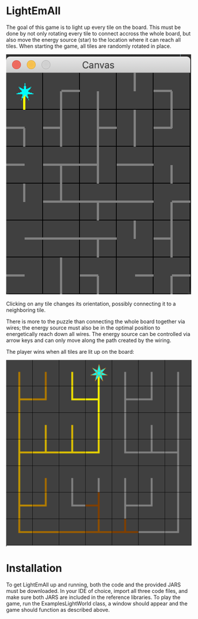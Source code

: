 # LightEmAll

The goal of this game is to light up every tile on the board. This must be done by not only rotating every tile to connect accross the whole board, but also move the energy source (star) to the location where it can reach all tiles. 
When starting the game, all tiles are randomly rotated in place.

![Initial board](Images/Initial.png)

Clicking on any tile changes its orientation, possibly connecting it to a neighboring tile. 

There is more to the puzzle than connecting the whole board together via wires; the energy source must also be in the optimal position to energetically reach down all wires. The energy source can be controlled via arrow keys and can only move along the path created by the wiring. 

The player wins when all tiles are lit up on the board:

![Final board](Images/s3.png)

# Installation

To get LightEmAll up and running, both the code and the provided JARS must be downloaded. In your IDE of choice, import all three code files, and make sure both JARS are included in the reference libraries. To play the game, run the ExamplesLightWorld class, a window should appear and the game should function as described above.
